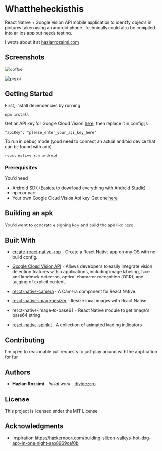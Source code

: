 # Whattheheckisthis

React Native + Google Vision API mobile application to identify objects in pictures taken using an android phone. Technically could also be compiled into an ios app but needs testing.

I wrote about it at [hazlanrozaimi.com](http://www.hazlanrozaimi.com/2017/07/building-an-image-recognition-mobile-app/)

## Screenshots
![coffee](https://i.imgur.com/5MTzEz1.png)

![pepsi](http://i.imgur.com/WsRgp1t.png)

## Getting Started

First, install dependencies by running
```
npm install
```
Get an API key for Google Cloud Vision [here](https://console.cloud.google.com/apis/credentials), then replace it in config.js
```
"apiKey": "please_enter_your_api_key_here"
```

To run in debug mode (youd need to connect an actual android device that can be found with adb)
```
react-native run-android
```

### Prerequisites

You'd need 
* Android SDK (Easiest to download everything with [Android Studio](https://developer.android.com/studio/index.html)) 
* npm or yarn
* Your own Google Cloud Vision Api key. Get one [here](https://console.cloud.google.com/apis/credentials)

## Building an apk

You'd want to generate a signing key and build the apk like [here](https://facebook.github.io/react-native/docs/signed-apk-android.html)

## Built With

* [create-react-native-app](https://github.com/react-community/create-react-native-app) - Create a React Native app on any OS with no build config.
* [Google Cloud Vision API](https://cloud.google.com/vision/) - Allows developers to easily integrate vision detection features within applications, including image labeling, face and landmark detection, optical character recognition (OCR), and tagging of explicit content.

* [react-native-camera](https://github.com/lwansbrough/react-native-camera) - A Camera component for React Native.
* [react-native-image-resizer](https://github.com/bamlab/react-native-image-resizer) - Resize local images with React Native
* [react-native-image-to-base64](https://github.com/xfumihiro/react-native-image-to-base64) - React Native module to get Image's base64 string
* [react-native-spinkit](https://github.com/maxs15/react-native-spinkit) - A collection of animated loading indicators


## Contributing

I'm open to reasonable pull requests to just play around with the application for fun

## Authors

* **Hazlan Rozaimi** - *Initial work* - [dividezero](https://github.com/dividezero)


## License

This project is licensed under the MIT License 

## Acknowledgments

* Inspiration https://hackernoon.com/building-silicon-valleys-hot-dog-app-in-one-night-aab8969cef0b
